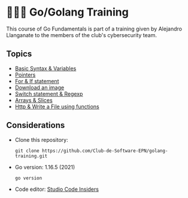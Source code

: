 # 👩🏻‍💻 Go/Golang Training
This course of Go Fundamentals is part of a training given by Alejandro Llanganate to the members of the club's cybersecurity team. 

## Topics
- [Basic Syntax & Variables](https://github.com/Club-de-Software-EPN/golang-training/blob/master/src/class%201%20-%20variables%20%26%20fmt/main.go)
- [Pointers](https://github.com/Club-de-Software-EPN/golang-training/blob/master/src/class%202%20-%20pointers/main.go)
- [For & If statement](https://github.com/Club-de-Software-EPN/golang-training/blob/master/src/class%203%20-%20for%20%26%20if%20statement/main.go)
- [Download an image](https://github.com/Club-de-Software-EPN/golang-training/blob/master/src/class%204%20-%20download%20an%20image%20/main.go) 
- [Switch statement & Regexp](https://github.com/Club-de-Software-EPN/golang-training/tree/master/src/class%205%20-%20switch%20%26%20regexp) 
- [Arrays & Slices](https://github.com/Club-de-Software-EPN/golang-training/tree/master/src/class%206%20-%20arrays%20%26%20slices)
- [Http & Write a File using functions](https://github.com/Club-de-Software-EPN/golang-training/tree/master/src/class%209%20-%20http%20%26%20write%20a%20file%20using%20functions)
 
## Considerations
- Clone this repository:
  ```
  git clone https://github.com/Club-de-Software-EPN/golang-training.git
  ```
- Go version: 1.16.5 (2021)
  ```
  go version
  ```
- Code editor: [Studio Code Insiders](https://code.visualstudio.com/insiders/) 
